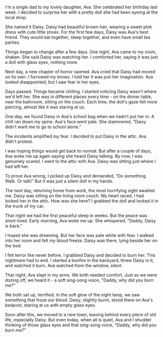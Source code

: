 I'm a single dad to my lovely daughter, Ava. She celebrated her birthday last week. I decided to surprise her with a pretty doll she had been eyeing at the local shop.  
  
She named it Daisy. Daisy had beautiful brown hair, wearing a sweet pink dress with cute little shoes. For the first few days, Daisy was Ava's best friend. They would eat together, sleep together, and even have small tea parties.  
  
Things began to change after a few days. One night, Ava came to my room, shaken. She said Daisy was watching her. I comforted her, saying it was just a doll with glass eyes, nothing more.  
  
Next day, a new chapter of horror opened. Ava cried that Daisy had moved on its own. I furrowed my brows. I told her it was just her imagination. Ava looked disappointed, but I saw fear in her eyes.  
  
Days passed. Things became chilling. I started noticing Daisy wasn't where we'd left her. She was in different places every time - on the dinner table, near the bathroom, sitting on the couch. Each time, the doll's gaze felt more piercing, almost like it was staring at us.  
  
One day, we found Daisy in Ava's school bag when we hadn't put her in. A chill ran down my spine. Ava's face went pale. She stammered, “Daisy didn't want me to go to school alone.”  
  
The incidents amplified my fear. I decided to put Daisy in the attic. Ava didn't protest.  
  
I was hoping things would get back to normal. But after a couple of days, Ava woke me up again saying she heard Daisy talking. By now, I was genuinely scared. I went to the attic with Ava. Daisy was sitting just where I had left her.  
  
To prove Ava wrong, I picked up Daisy and demanded, “Do something. Walk. Or talk!” But it was just a silent doll in my hands.  
  
The next day, returning home from work, the most horrifying sight awaited me. Daisy was sitting on the living room couch. My heart raced. I had locked her in the attic. How was she here? I grabbed the doll and locked it in the trunk of my car.  
  
That night we had the first peaceful sleep in weeks. But the peace was short-lived. Early morning, Ava woke me up. She whispered, "Daddy, Daisy is back."  
  
I hoped she was dreaming. But her face was pale white with fear. I walked into her room and felt my blood freeze. Daisy was there, lying beside her on the bed.  
  
I felt terror like never before. I grabbed Daisy and decided to burn her. This nightmare had to end. I started a bonfire in the backyard, threw Daisy in it, and watched it burn. Ava watched from the window, silent.  
  
That night, Ava slept in my arms. We both needed comfort. Just as we were dozing off, we heard it - a soft sing-song voice, "Daddy, why did you burn me?"  
  
We both sat up, terrified. In the soft glow of the night lamp, we saw something that froze our blood. Daisy, slightly burnt, stood there on Ava's bedpost, staring at us with empty glass eyes.  
  
Soon after this, we moved to a new town, leaving behind every piece of old life, especially Daisy. But even today, when all is quiet, Ava and I shudder thinking of those glass eyes and that sing-song voice, "Daddy, why did you burn me?"